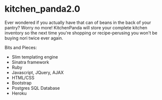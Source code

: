 # kitchen_panda2.0

Ever wondered if you actually have that can of beans in the back of your pantry? Worry no more! KitchenPanda will store your complete kitchen inventory so the next time you're shopping or recipe-perusing you won't be buying nori twice ever again. 

Bits and Pieces: 
* Slim templating engine
* Sinatra framework
* Ruby
* Javascript, JQuery, AJAX
* HTML/CSS
* Bootstrap
* Postgres SQL Database
* Heroku
